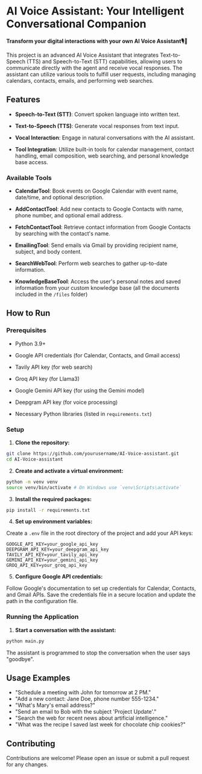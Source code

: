 # AI Voice Assistant: Your Intelligent Conversational Companion

**Transform your digital interactions with your own AI Voice Assistant🎙️🤖**

This project is an advanced AI Voice Assistant that integrates Text-to-Speech (TTS) and Speech-to-Text (STT) capabilities, allowing users to communicate directly with the agent and receive vocal responses. The assistant can utilize various tools to fulfill user requests, including managing calendars, contacts, emails, and performing web searches.

## Features

- **Speech-to-Text (STT)**: Convert spoken language into written text.

- **Text-to-Speech (TTS)**: Generate vocal responses from text input.

- **Vocal Interaction**: Engage in natural conversations with the AI assistant.

- **Tool Integration**: Utilize built-in tools for calendar management, contact handling, email composition, web searching, and personal knowledge base access.

### Available Tools

- **CalendarTool**: Book events on Google Calendar with event name, date/time, and optional description.

- **AddContactTool**: Add new contacts to Google Contacts with name, phone number, and optional email address.

- **FetchContactTool**: Retrieve contact information from Google Contacts by searching with the contact's name.

- **EmailingTool**: Send emails via Gmail by providing recipient name, subject, and body content.

- **SearchWebTool**: Perform web searches to gather up-to-date information.

- **KnowledgeBaseTool**: Access the user's personal notes and saved information from your custom knowledge base (all the documents included in the `/files` folder)

## How to Run

### Prerequisites

- Python 3.9+

- Google API credentials (for Calendar, Contacts, and Gmail access)

- Tavily API key (for web search)

- Groq API key (for Llama3)

- Google Gemini API key (for using the Gemini model)

- Deepgram API key (for voice processing)

- Necessary Python libraries (listed in `requirements.txt`)

### Setup

1. **Clone the repository:**

```sh
git clone https://github.com/yourusername/AI-Voice-assistant.git
cd AI-Voice-assistant
```

2. **Create and activate a virtual environment:**

```sh
python -m venv venv
source venv/bin/activate # On Windows use `venv\Scripts\activate`
```

3. **Install the required packages:**

```sh
pip install -r requirements.txt
```

4. **Set up environment variables:**

Create a `.env` file in the root directory of the project and add your API keys:

```env
GOOGLE_API_KEY=your_google_api_key
DEEPGRAM_API_KEY=your_deepgram_api_key
TAVILY_API_KEY=your_tavily_api_key
GEMINI_API_KEY=your_gemini_api_key
GROQ_API_KEY=your_groq_api_key
```

5. **Configure Google API credentials:**

Follow Google's documentation to set up credentials for Calendar, Contacts, and Gmail APIs. Save the credentials file in a secure location and update the path in the configuration file.

### Running the Application

1. **Start a conversation with the assistant:**

```sh
python main.py
```

The assistant is programmed to stop the conversation when the user says "goodbye".

## Usage Examples

- "Schedule a meeting with John for tomorrow at 2 PM."
- "Add a new contact: Jane Doe, phone number 555-1234."
- "What's Mary's email address?"
- "Send an email to Bob with the subject 'Project Update'."
- "Search the web for recent news about artificial intelligence."
- "What was the recipe I saved last week for chocolate chip cookies?"

## Contributing

Contributions are welcome! Please open an issue or submit a pull request for any changes.

